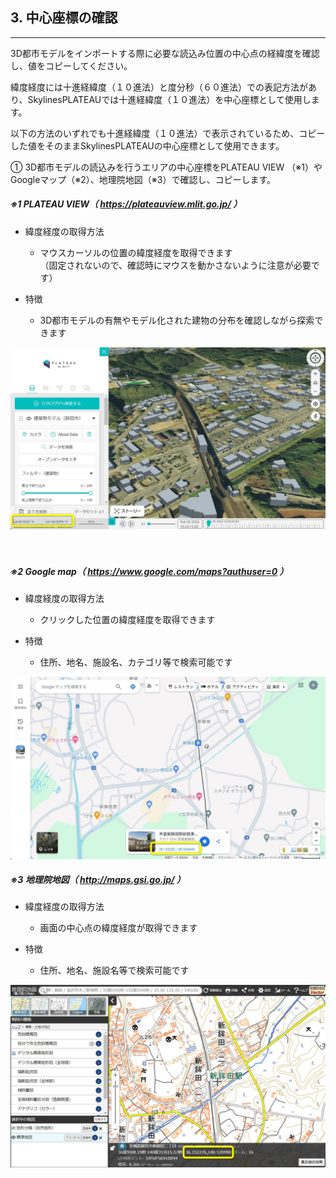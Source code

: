 ## 3. 中心座標の確認

------

3D都市モデルをインポートする際に必要な読込み位置の中心点の経緯度を確認し、値をコピーしてください。

緯度経度には十進経緯度（１０進法）と度分秒（６０進法）での表記方法があり、SkylinesPLATEAUでは十進経緯度（１０進法）を中心座標として使用します。

以下の方法のいずれでも十進経緯度（１０進法）で表示されているため、コピーした値をそのままSkylinesPLATEAUの中心座標として使用できます。

① 3D都市モデルの読込みを行うエリアの中心座標をPLATEAU VIEW （※1）やGoogleマップ（※2）、地理院地図（※3）で確認し、コピーします。

##### ※1 PLATEAU VIEW（ https://plateauview.mlit.go.jp/ ）

- 緯度経度の取得方法

    - マウスカーソルの位置の緯度経度を取得できます<br>（固定されないので、確認時にマウスを動かさないように注意が必要です）

- 特徴

    - 3D都市モデルの有無やモデル化された建物の分布を確認しながら探索できます

<img src="../resources/userMan/2-3-1-1.jpg" style="width:100" style="border: solid 1px #777777"/>
<br>
<br>
<br>

##### ※2 Google map（ https://www.google.com/maps?authuser=0 ）

- 緯度経度の取得方法

    - クリックした位置の緯度経度を取得できます

- 特徴

    - 住所、地名、施設名、カテゴリ等で検索可能です

<img src="../resources/userMan/2-3-1-2.jpg" style="width:100" style="border: solid 1px #777777"/>
<br>

##### ※3 地理院地図（ http://maps.gsi.go.jp/ ）

- 緯度経度の取得方法

    - 画面の中心点の緯度経度が取得できます

- 特徴

    - 住所、地名、施設名等で検索可能です

<img src="../resources/userMan/2-3-1-3.jpg" style="width:100" style="border: solid 1px #777777"/>
